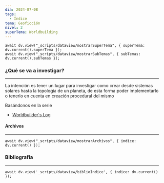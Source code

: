 ```yaml
---
dia: 2024-07-08
tags:
  - Índice
tema: Geoficción
nivel: 2
superTema: Worldbuilding
---
```

```dataviewjs
await dv.view("_scripts/dataview/mostrarSuperTema", { superTema: dv.current().superTema });
await dv.view("_scripts/dataview/mostrarSubTemas", { subTemas: dv.current().subTemas });
```
### ¿Qué se va a investigar?
---
La intención es tener un lugar para investigar como crear desde sistemas solares hasta la topología de un planeta, de esta forma poder implementarlo o tenerlo en cuenta en creación procedural del mismo

Basándonos en la serie
* [Worldbuilder's Log](https://youtube.com/playlist?list=PLduA6tsl3gyiX9fFJHi9qqq4RWx-dIcxO&si=JjqmY66BTYLc9klj)


#### Archivos
---
```dataviewjs
await dv.view("_scripts/dataview/mostrarArchivos", { indice: dv.current() });
```


### Bibliografía
---
```dataviewjs
await dv.view('_scripts/dataview/biblioIndice', { indice: dv.current() });
```